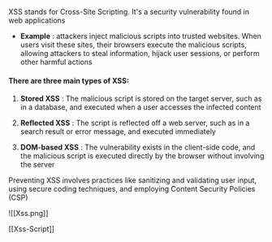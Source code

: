 XSS stands for Cross-Site Scripting. It's a security vulnerability found in web applications 

- __Example__ : attackers inject malicious scripts into trusted websites. When users visit these sites, their browsers execute the malicious scripts, allowing attackers to steal information, hijack user sessions, or perform other harmful actions

#### There are three main types of XSS:

1. __Stored XSS__ : The malicious script is stored on the target server, such as in a database, and executed when a user accesses the infected content

2. __Reflected XSS__ : The script is reflected off a web server, such as in a search result or error message, and executed immediately

3. __DOM-based XSS__ : The vulnerability exists in the client-side code, and the malicious script is executed directly by the browser without involving the server

Preventing XSS involves practices like sanitizing and validating user input, using secure coding techniques, and employing Content Security Policies (CSP)

![[Xss.png]]

[[Xss-Script]]
